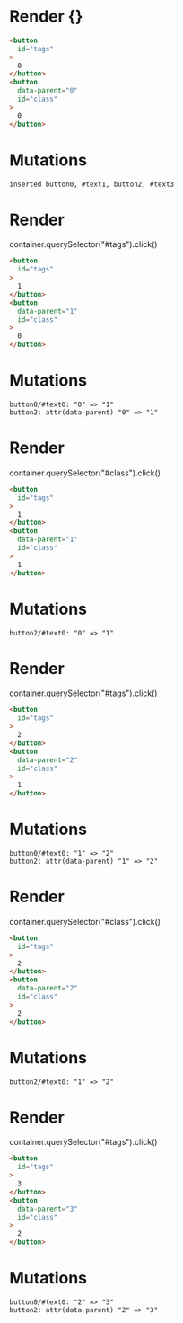 # Render {}
```html
<button
  id="tags"
>
  0
</button>
<button
  data-parent="0"
  id="class"
>
  0
</button>
```

# Mutations
```
inserted button0, #text1, button2, #text3
```


# Render 
container.querySelector("#tags").click()

```html
<button
  id="tags"
>
  1
</button>
<button
  data-parent="1"
  id="class"
>
  0
</button>
```

# Mutations
```
button0/#text0: "0" => "1"
button2: attr(data-parent) "0" => "1"
```


# Render 
container.querySelector("#class").click()

```html
<button
  id="tags"
>
  1
</button>
<button
  data-parent="1"
  id="class"
>
  1
</button>
```

# Mutations
```
button2/#text0: "0" => "1"
```


# Render 
container.querySelector("#tags").click()

```html
<button
  id="tags"
>
  2
</button>
<button
  data-parent="2"
  id="class"
>
  1
</button>
```

# Mutations
```
button0/#text0: "1" => "2"
button2: attr(data-parent) "1" => "2"
```


# Render 
container.querySelector("#class").click()

```html
<button
  id="tags"
>
  2
</button>
<button
  data-parent="2"
  id="class"
>
  2
</button>
```

# Mutations
```
button2/#text0: "1" => "2"
```


# Render 
container.querySelector("#tags").click()

```html
<button
  id="tags"
>
  3
</button>
<button
  data-parent="3"
  id="class"
>
  2
</button>
```

# Mutations
```
button0/#text0: "2" => "3"
button2: attr(data-parent) "2" => "3"
```